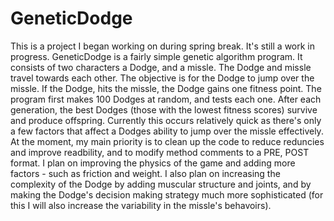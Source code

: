# GeneticDodge
This is a project I began working on during spring break. It's still a work in progress. GeneticDodge is a fairly simple genetic algorithm
program. It consists of two characters a Dodge, and a missle. The Dodge and missle travel towards each other. The objective
is for the Dodge to jump over the missle. If the Dodge, hits the missle, the Dodge gains one fitness point. The program first
makes 100 Dodges at random, and tests each one. After each generation, the best Dodges (those with the lowest fitness scores)
survive and produce offspring. Currently this occurs relatively quick as there's only a few factors that affect a Dodges 
ability to jump over the missle effectively. 
At the moment, my main priority is to clean up the code to reduce reduncies and improve readbility, and to 
modify method comments to a PRE, POST format. I plan on improving the physics of the game and adding more factors - such as 
friction and weight. I also plan on increasing the complexity of the Dodge by adding muscular structure and joints, and by 
making the Dodge's decision making strategy much more sophisticated (for this I will also increase the variability in the
missle's behavoirs).
